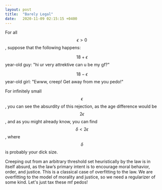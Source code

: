 ```yaml
---
layout: post
title:  "Barely Legal"
date:   2020-11-09 02:15:15 +0400
---
```


For all $$\epsilon > 0$$, suppose that the following happens:

$$18+\epsilon$$ year-old guy: "hi ur very attrektive can u be my gf?"

$$18-\epsilon$$ year-old girl: "Ewww, creep! Get away from me you pedo!"

For infinitely small $$\epsilon$$, you can see the absurdity of this rejection, as the age difference would be $$2 \epsilon$$, and as you might already know, you can find $$\delta < 2\epsilon$$, where $$\delta$$ is probably your dick size.

Creeping out from an arbitrary threshold set heuristically by the law is in itself absurd, as the law’s primary intent is to encourage moral behavior, order, and justice. This is a classical case of overfitting to the law. We are overfitting to the model of morality and justice, so we need a regularizer of some kind. Let's just tax these mf pedos!
